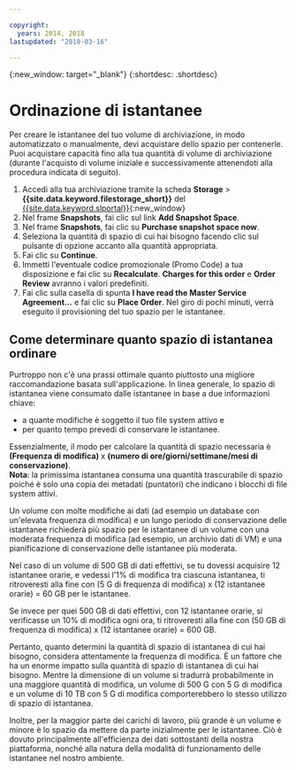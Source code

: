 ```yaml
---

copyright:
  years: 2014, 2018
lastupdated: "2018-03-16"

---
```

{:new_window: target="_blank"}
{:shortdesc: .shortdesc}

# Ordinazione di istantanee 

Per creare le istantanee del tuo volume di archiviazione, in modo automatizzato o manualmente, devi acquistare dello spazio per contenerle. Puoi acquistare capacità fino alla tua quantità di volume di archiviazione (durante l'acquisto di volume iniziale e successivamente attenendoti alla procedura indicata di seguito).

1. Accedi alla tua archiviazione tramite la scheda **Storage** > **{{site.data.keyword.filestorage_short}}** del [{{site.data.keyword.slportal}}](https://control.softlayer.com/){:new_window}
2. Nel frame **Snapshots**, fai clic sul link **Add Snapshot Space**. 
3. Nel frame **Snapshots**, fai clic su **Purchase snapshot space now**. 
3. Seleziona la quantità di spazio di cui hai bisogno facendo clic sul pulsante di opzione accanto alla quantità appropriata.
4. Fai clic su **Continue**.
5. Immetti l'eventuale codice promozionale (Promo Code) a tua disposizione e fai clic su **Recalculate**. **Charges for this order** e **Order Review** avranno i valori predefiniti. 
6. Fai clic sulla casella di spunta **I have read the Master Service Agreement…** e fai clic su **Place Order**. Nel giro di pochi minuti, verrà eseguito il provisioning del tuo spazio per le istantanee.

## Come determinare quanto spazio di istantanea ordinare 

Purtroppo non c'è una prassi ottimale quanto piuttosto una migliore raccomandazione basata sull'applicazione. In linea generale, lo spazio di istantanea viene consumato dalle istantanee in base a due informazioni chiave: 
- a quante modifiche è soggetto il tuo file system attivo e  
- per quanto tempo prevedi di conservare le istantanee.   

Essenzialmente, il modo per calcolare la quantità di spazio necessaria è **(Frequenza di modifica)** x **(numero di ore/giorni/settimane/mesi di conservazione)**.   
**Nota**: la primissima istantanea consuma una quantità trascurabile di spazio poiché è solo una copia dei metadati (puntatori) che indicano i blocchi di file system attivi.  

Un volume con molte modifiche ai dati (ad esempio un database con un'elevata frequenza di modifica) e un lungo periodo di conservazione delle istantanee richiederà più spazio per le istantanee di un volume con una moderata frequenza di modifica (ad esempio, un archivio dati di VM) e una pianificazione di conservazione delle istantanee più moderata.  

Nel caso di un volume di 500 GB di dati effettivi, se tu dovessi acquisire 12 istantanee orarie, e vedessi l'1% di modifica tra ciascuna istantanea, ti ritroveresti alla fine con (5 G di frequenza di modifica) x (12 istantanee orarie) = 60 GB per le istantanee. 

Se invece per quei 500 GB di dati effettivi, con 12 istantanee orarie, si verificasse un 10% di modifica ogni ora, ti ritroveresti alla fine con (50 GB di frequenza di modifica) x (12 istantanee orarie) = 600 GB. 

Pertanto, quanto determini la quantità di spazio di istantanea di cui hai bisogno, considera attentamente la frequenza di modifica. È un fattore che ha un enorme impatto sulla quantità di spazio di istantanea di cui hai bisogno. Mentre la dimensione di un volume si tradurrà probabilmente in una maggiore quantità di modifica, un volume di 500 G con 5 G di modifica e un volume di 10 TB con 5 G di modifica comporterebbero lo stesso utilizzo di spazio di istantanea. 

Inoltre, per la maggior parte dei carichi di lavoro, più grande è un volume e minore è lo spazio da mettere da parte inizialmente per le istantanee. Ciò è dovuto principalmente all'efficienza dei dati sottostanti della nostra piattaforma, nonché alla natura della modalità di funzionamento delle istantanee nel nostro ambiente. 


